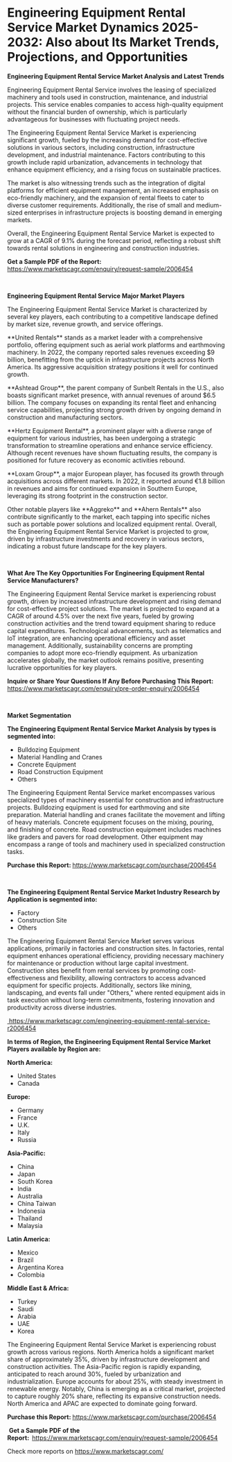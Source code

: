 <p><h1>Engineering Equipment Rental Service Market Dynamics 2025-2032: Also about Its Market Trends, Projections, and Opportunities</h1></p><p><strong>Engineering Equipment Rental Service Market Analysis and Latest Trends</strong></p>
<p><p>Engineering Equipment Rental Service involves the leasing of specialized machinery and tools used in construction, maintenance, and industrial projects. This service enables companies to access high-quality equipment without the financial burden of ownership, which is particularly advantageous for businesses with fluctuating project needs. </p><p>The Engineering Equipment Rental Service Market is experiencing significant growth, fueled by the increasing demand for cost-effective solutions in various sectors, including construction, infrastructure development, and industrial maintenance. Factors contributing to this growth include rapid urbanization, advancements in technology that enhance equipment efficiency, and a rising focus on sustainable practices. </p><p>The market is also witnessing trends such as the integration of digital platforms for efficient equipment management, an increased emphasis on eco-friendly machinery, and the expansion of rental fleets to cater to diverse customer requirements. Additionally, the rise of small and medium-sized enterprises in infrastructure projects is boosting demand in emerging markets. </p><p>Overall, the Engineering Equipment Rental Service Market is expected to grow at a CAGR of 9.1% during the forecast period, reflecting a robust shift towards rental solutions in engineering and construction industries.</p></p>
<p><strong>Get a Sample PDF of the Report:&nbsp;</strong> <a href="https://www.marketscagr.com/enquiry/request-sample/2006454?utm_campaign=3166&utm_medium=2&utm_source=Github&utm_content=ia&utm_term=11032025&utm_id=engineering-equipment-rental-service">https://www.marketscagr.com/enquiry/request-sample/2006454</a></p>
<p>&nbsp;</p>
<p><strong>Engineering Equipment Rental Service Major Market Players</strong></p>
<p><p>The Engineering Equipment Rental Service Market is characterized by several key players, each contributing to a competitive landscape defined by market size, revenue growth, and service offerings. </p><p>**United Rentals** stands as a market leader with a comprehensive portfolio, offering equipment such as aerial work platforms and earthmoving machinery. In 2022, the company reported sales revenues exceeding $9 billion, benefitting from the uptick in infrastructure projects across North America. Its aggressive acquisition strategy positions it well for continued growth.</p><p>**Ashtead Group**, the parent company of Sunbelt Rentals in the U.S., also boasts significant market presence, with annual revenues of around $6.5 billion. The company focuses on expanding its rental fleet and enhancing service capabilities, projecting strong growth driven by ongoing demand in construction and manufacturing sectors.</p><p>**Hertz Equipment Rental**, a prominent player with a diverse range of equipment for various industries, has been undergoing a strategic transformation to streamline operations and enhance service efficiency. Although recent revenues have shown fluctuating results, the company is positioned for future recovery as economic activities rebound.</p><p>**Loxam Group**, a major European player, has focused its growth through acquisitions across different markets. In 2022, it reported around €1.8 billion in revenues and aims for continued expansion in Southern Europe, leveraging its strong footprint in the construction sector.</p><p>Other notable players like **Aggreko** and **Ahern Rentals** also contribute significantly to the market, each tapping into specific niches such as portable power solutions and localized equipment rental. Overall, the Engineering Equipment Rental Service Market is projected to grow, driven by infrastructure investments and recovery in various sectors, indicating a robust future landscape for the key players.</p></p>
<p>&nbsp;</p>
<p><strong>What Are The Key Opportunities For Engineering Equipment Rental Service Manufacturers?</strong></p>
<p><p>The Engineering Equipment Rental Service market is experiencing robust growth, driven by increased infrastructure development and rising demand for cost-effective project solutions. The market is projected to expand at a CAGR of around 4.5% over the next five years, fueled by growing construction activities and the trend toward equipment sharing to reduce capital expenditures. Technological advancements, such as telematics and IoT integration, are enhancing operational efficiency and asset management. Additionally, sustainability concerns are prompting companies to adopt more eco-friendly equipment. As urbanization accelerates globally, the market outlook remains positive, presenting lucrative opportunities for key players.</p></p>
<p><strong>Inquire or Share Your Questions If Any Before Purchasing This Report:</strong> <a href="https://www.marketscagr.com/enquiry/pre-order-enquiry/2006454?utm_campaign=3166&utm_medium=2&utm_source=Github&utm_content=ia&utm_term=11032025&utm_id=engineering-equipment-rental-service">https://www.marketscagr.com/enquiry/pre-order-enquiry/2006454</a></p>
<p>&nbsp;</p>
<p><strong>Market Segmentation</strong></p>
<p><strong>The Engineering Equipment Rental Service Market Analysis by types is segmented into:</strong></p>
<p><ul><li>Bulldozing Equipment</li><li>Material Handling and Cranes</li><li>Concrete Equipment</li><li>Road Construction Equipment</li><li>Others</li></ul></p>
<p><p>The Engineering Equipment Rental Service market encompasses various specialized types of machinery essential for construction and infrastructure projects. Bulldozing equipment is used for earthmoving and site preparation. Material handling and cranes facilitate the movement and lifting of heavy materials. Concrete equipment focuses on the mixing, pouring, and finishing of concrete. Road construction equipment includes machines like graders and pavers for road development. Other equipment may encompass a range of tools and machinery used in specialized construction tasks.</p></p>
<p><strong>Purchase this Report:&nbsp;</strong><a href="https://www.marketscagr.com/purchase/2006454?utm_campaign=3166&utm_medium=2&utm_source=Github&utm_content=ia&utm_term=11032025&utm_id=engineering-equipment-rental-service">https://www.marketscagr.com/purchase/2006454</a></p>
<p>&nbsp;</p>
<p><strong>The Engineering Equipment Rental Service Market Industry Research by Application is segmented into:</strong></p>
<p><ul><li>Factory</li><li>Construction Site</li><li>Others</li></ul></p>
<p><p>The Engineering Equipment Rental Service Market serves various applications, primarily in factories and construction sites. In factories, rental equipment enhances operational efficiency, providing necessary machinery for maintenance or production without large capital investment. Construction sites benefit from rental services by promoting cost-effectiveness and flexibility, allowing contractors to access advanced equipment for specific projects. Additionally, sectors like mining, landscaping, and events fall under "Others," where rented equipment aids in task execution without long-term commitments, fostering innovation and productivity across diverse industries.</p></p>
<p><a href="https://www.marketscagr.com/engineering-equipment-rental-service-r2006454?utm_campaign=3166&utm_medium=2&utm_source=Github&utm_content=ia&utm_term=11032025&utm_id=engineering-equipment-rental-service">&nbsp;https://www.marketscagr.com/engineering-equipment-rental-service-r2006454</a></p>
<p><strong>In terms of Region, the Engineering Equipment Rental Service Market Players available by Region are:</strong></p>
<p>
    <p> <strong> North America: </strong>
        <ul>
            <li>United States</li>
            <li>Canada</li>
        </ul>
        </p> 
    <p> <strong> Europe: </strong>
        <ul>
            <li>Germany</li>
            <li>France</li>
            <li>U.K.</li>
            <li>Italy</li>
            <li>Russia</li>
        </ul>
        </p> 
    <p> <strong> Asia-Pacific: </strong>
        <ul>
            <li>China</li>
            <li>Japan</li>
            <li>South Korea</li>
            <li>India</li>
            <li>Australia</li>
            <li>China Taiwan</li>
            <li>Indonesia</li>
            <li>Thailand</li>
            <li>Malaysia</li>
        </ul>
        </p> 
    <p> <strong> Latin America: </strong>
        <ul>
            <li>Mexico</li>
            <li>Brazil</li>
            <li>Argentina Korea</li>
            <li>Colombia</li>
        </ul>
        </p> 
    <p> <strong> Middle East & Africa: </strong>
        <ul>
            <li>Turkey</li>
            <li>Saudi</li>
            <li>Arabia</li>
            <li>UAE</li>
            <li>Korea</li>
        </ul>
    </p>
    </p>
<p><p>The Engineering Equipment Rental Service Market is experiencing robust growth across various regions. North America holds a significant market share of approximately 35%, driven by infrastructure development and construction activities. The Asia-Pacific region is rapidly expanding, anticipated to reach around 30%, fueled by urbanization and industrialization. Europe accounts for about 25%, with steady investment in renewable energy. Notably, China is emerging as a critical market, projected to capture roughly 20% share, reflecting its expansive construction needs. North America and APAC are expected to dominate going forward.</p></p>
<p><strong>Purchase this Report: </strong><a href="https://www.marketscagr.com/purchase/2006454?utm_campaign=3166&utm_medium=2&utm_source=Github&utm_content=ia&utm_term=11032025&utm_id=engineering-equipment-rental-service">https://www.marketscagr.com/purchase/2006454</a></p>
<p>&nbsp;<strong>Get a Sample PDF of the Report:&nbsp;&nbsp;</strong><a href="https://www.marketscagr.com/enquiry/request-sample/2006454?utm_campaign=3166&utm_medium=2&utm_source=Github&utm_content=ia&utm_term=11032025&utm_id=engineering-equipment-rental-service">https://www.marketscagr.com/enquiry/request-sample/2006454</a></p>
<p><strong></strong></p>
<p>Check more reports on <a href="https://www.marketscagr.com/?utm_campaign=3166&utm_medium=2&utm_source=Github&utm_content=ia&utm_term=11032025&utm_id=engineering-equipment-rental-service">https://www.marketscagr.com/</a></p>